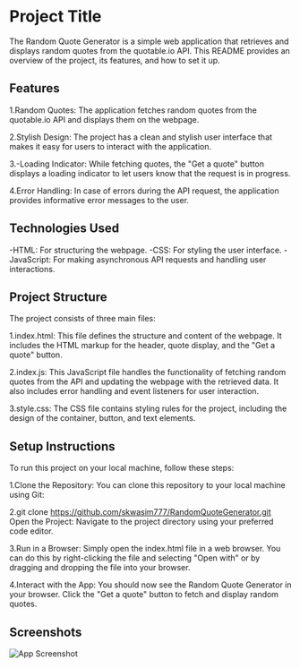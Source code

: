 
# Project Title

The Random Quote Generator is a simple web application that retrieves and displays random quotes from the quotable.io API. This README provides an overview of the project, its features, and how to set it up.


## Features

1.Random Quotes: The application fetches random quotes from the quotable.io API and displays them on the webpage.

2.Stylish Design: The project has a clean and stylish user interface that makes it easy for users to interact with the application.

3.-Loading Indicator: While fetching quotes, the "Get a quote" button displays a loading indicator to let users know that the request is in progress.

4.Error Handling: In case of errors during the API request, the application provides informative error messages to the user.

## Technologies Used
-HTML: For structuring the webpage.
-CSS: For styling the user interface.
-JavaScript: For making asynchronous API requests and handling user interactions.
## Project Structure
The project consists of three main files:

1.index.html: This file defines the structure and content of the webpage. It includes the HTML markup for the header, quote display, and the "Get a quote" button.

2.index.js: This JavaScript file handles the functionality of fetching random quotes from the API and updating the webpage with the retrieved data. It also includes error handling and event listeners for user interaction.

3.style.css: The CSS file contains styling rules for the project, including the design of the container, button, and text elements.
## Setup Instructions
To run this project on your local machine, follow these steps:

1.Clone the Repository: You can clone this repository to your local machine using Git:


2.git clone https://github.com/skwasim777/RandomQuoteGenerator.git
Open the Project: Navigate to the project directory using your preferred code editor.

3.Run in a Browser: Simply open the index.html file in a web browser. You can do this by right-clicking the file and selecting "Open with" or by dragging and dropping the file into your browser.

4.Interact with the App: You should now see the Random Quote Generator in your browser. Click the "Get a quote" button to fetch and display random quotes.
## Screenshots

![App Screenshot](https://via.placeholder.com/468x300?text=App+Screenshot+Here)

